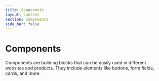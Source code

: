 ```yaml
---
title: Components
layout: content
section: components
side_bar: false
---
```


# Components

Components are building blocks that can be easily used in different websites and products. They include elements like buttons, form fields, cards, and more. 

